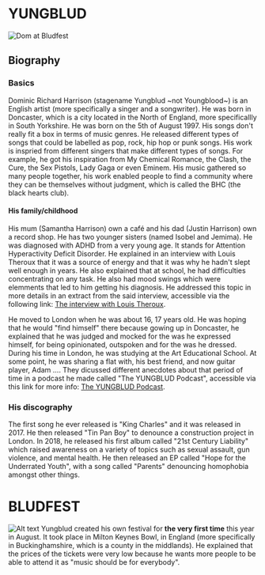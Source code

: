 # YUNGBLUD
![Dom at Bludfest](https://images.kerrangcdn.com/images/YUNGBLUD-Bludfest-2024-header-credit-Sabrina-Ramdoyal.jpg?auto=compress&fit=max&w=1920)
## Biography 
### Basics
Dominic Richard Harrison (stagename Yungblud ~not Youngblood~) is an English artist (more specifically a singer and a songwriter). He was born in Doncaster, which is a city located in the North of England, more specificallly in South Yorkshire. 
He was born on the 5th of August 1997. 
His songs don't really fit a box in terms of music genres. He released different types of songs that could be labelled as pop, rock, hip hop or punk songs. His work is inspried from different singers that make different types of songs. For example, he got his inspiration from My Chemical Romance, the Clash, the Cure, the Sex Pistols, Lady Gaga or even Eminem.
His music gathered so many people together, his work enabled people to find a community where they can be themselves without judgment, which is called the BHC (the black hearts club). 

#### His family/childhood
His mum (Samantha Harrison) own a café and his dad (Justin Harrison) own a record shop. He has two younger sisters (named Isobel and Jemima). 
He was diagnosed with ADHD from a very young age. It stands for Attention Hyperactivity Deficit Disorder. He explained in an interview with Louis Theroux that it was a source of energy and that it was why he hadn't slept well enough in years. He also explained that at school, he had difficulties concentrating on any task. He also had mood swings which were elemments that led to him getting his diagnosis. He addressed this topic in more details in an extract from the said interview, accessible via the following link: [The interview with Louis Theroux]( https://www.youtube.com/watch?v=UG_imPDsxfw). 

He moved to London when he was about 16, 17 years old. He was hoping that he would "find himself" there because gowing up in Doncaster, he explained that he was judged and mocked for the was he expressed himself, for being opinionated, outspoken  and for the was he dressed. During his time in London, he was studying at the Art Educational School. At some point, he was sharing a flat with, his best friend, and now guitar player, Adam .... They dicussed different anecdotes about that period of time in a podcast he made called "The YUNGBLUD Podcast", accessible via this link for more info: [The YUNGBLUD Podcast](https://www.bbc.co.uk/sounds/play/m000p82j). 

### His discography

The first song he ever released is "King Charles" and it was released in 2017. He then released "Tin Pan Boy" to denounce a construction project in London. In 2018, he released his first album called "21st Century Liability" which raised awareness on a variety of topics such as sexual assault, gun violence, and mental health. He then released an EP called "Hope for the Underrated Youth", with a song called "Parents" denouncing homophobia amongst other things. 

# BLUDFEST
![Alt text](https://live.staticflickr.com/1388/605416333_22b1782f63_b.jpg)
Yungblud created his own festival for **the very first time** this year in August. It took place in Milton Keynes Bowl, in England (more specifically in Buckinghamshire, which is a county in the middlands). He explained that the prices of the tickets were very low because he wants more people to be able to attend it as "music should be for everybody". 



